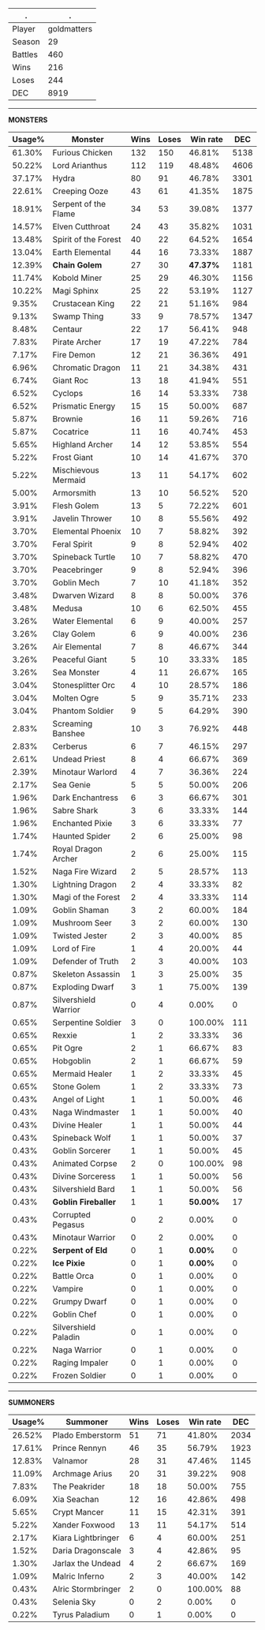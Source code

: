 .|.
|-|-
Player|goldmatters
Season|29
Battles|460
Wins|216
Loses|244
DEC|8919

---
**MONSTERS**

Usage%|Monster|Wins|Loses|Win rate|DEC|
-|-|-|-|-|-|
61.30%|Furious Chicken|132|150|46.81%|5138|
50.22%|Lord Arianthus|112|119|48.48%|4606|
37.17%|Hydra|80|91|46.78%|3301|
22.61%|Creeping Ooze|43|61|41.35%|1875|
18.91%|Serpent of the Flame|34|53|39.08%|1377|
14.57%|Elven Cutthroat|24|43|35.82%|1031|
13.48%|Spirit of the Forest|40|22|64.52%|1654|
13.04%|Earth Elemental|44|16|73.33%|1887|
12.39%|**Chain Golem**|27|30|**47.37%**|1181|
11.74%|Kobold Miner|25|29|46.30%|1156|
10.22%|Magi Sphinx|25|22|53.19%|1127|
9.35%|Crustacean King|22|21|51.16%|984|
9.13%|Swamp Thing|33|9|78.57%|1347|
8.48%|Centaur|22|17|56.41%|948|
7.83%|Pirate Archer|17|19|47.22%|784|
7.17%|Fire Demon|12|21|36.36%|491|
6.96%|Chromatic Dragon|11|21|34.38%|431|
6.74%|Giant Roc|13|18|41.94%|551|
6.52%|Cyclops|16|14|53.33%|738|
6.52%|Prismatic Energy|15|15|50.00%|687|
5.87%|Brownie|16|11|59.26%|716|
5.87%|Cocatrice|11|16|40.74%|453|
5.65%|Highland Archer|14|12|53.85%|554|
5.22%|Frost Giant|10|14|41.67%|370|
5.22%|Mischievous Mermaid|13|11|54.17%|602|
5.00%|Armorsmith|13|10|56.52%|520|
3.91%|Flesh Golem|13|5|72.22%|601|
3.91%|Javelin Thrower|10|8|55.56%|492|
3.70%|Elemental Phoenix|10|7|58.82%|392|
3.70%|Feral Spirit|9|8|52.94%|402|
3.70%|Spineback Turtle|10|7|58.82%|470|
3.70%|Peacebringer|9|8|52.94%|396|
3.70%|Goblin Mech|7|10|41.18%|352|
3.48%|Dwarven Wizard|8|8|50.00%|376|
3.48%|Medusa|10|6|62.50%|455|
3.26%|Water Elemental|6|9|40.00%|257|
3.26%|Clay Golem|6|9|40.00%|236|
3.26%|Air Elemental|7|8|46.67%|344|
3.26%|Peaceful Giant|5|10|33.33%|185|
3.26%|Sea Monster|4|11|26.67%|165|
3.04%|Stonesplitter Orc|4|10|28.57%|186|
3.04%|Molten Ogre|5|9|35.71%|233|
3.04%|Phantom Soldier|9|5|64.29%|390|
2.83%|Screaming Banshee|10|3|76.92%|448|
2.83%|Cerberus|6|7|46.15%|297|
2.61%|Undead Priest|8|4|66.67%|369|
2.39%|Minotaur Warlord|4|7|36.36%|224|
2.17%|Sea Genie|5|5|50.00%|206|
1.96%|Dark Enchantress|6|3|66.67%|301|
1.96%|Sabre Shark|3|6|33.33%|144|
1.96%|Enchanted Pixie|3|6|33.33%|77|
1.74%|Haunted Spider|2|6|25.00%|98|
1.74%|Royal Dragon Archer|2|6|25.00%|115|
1.52%|Naga Fire Wizard|2|5|28.57%|113|
1.30%|Lightning Dragon|2|4|33.33%|82|
1.30%|Magi of the Forest|2|4|33.33%|114|
1.09%|Goblin Shaman|3|2|60.00%|184|
1.09%|Mushroom Seer|3|2|60.00%|130|
1.09%|Twisted Jester|2|3|40.00%|85|
1.09%|Lord of Fire|1|4|20.00%|44|
1.09%|Defender of Truth|2|3|40.00%|103|
0.87%|Skeleton Assassin|1|3|25.00%|35|
0.87%|Exploding Dwarf|3|1|75.00%|139|
0.87%|Silvershield Warrior|0|4|0.00%|0|
0.65%|Serpentine Soldier|3|0|100.00%|111|
0.65%|Rexxie|1|2|33.33%|36|
0.65%|Pit Ogre|2|1|66.67%|83|
0.65%|Hobgoblin|2|1|66.67%|59|
0.65%|Mermaid Healer|1|2|33.33%|45|
0.65%|Stone Golem|1|2|33.33%|73|
0.43%|Angel of Light|1|1|50.00%|46|
0.43%|Naga Windmaster|1|1|50.00%|40|
0.43%|Divine Healer|1|1|50.00%|44|
0.43%|Spineback Wolf|1|1|50.00%|37|
0.43%|Goblin Sorcerer|1|1|50.00%|45|
0.43%|Animated Corpse|2|0|100.00%|98|
0.43%|Divine Sorceress|1|1|50.00%|56|
0.43%|Silvershield Bard|1|1|50.00%|56|
0.43%|**Goblin Fireballer**|1|1|**50.00%**|17|
0.43%|Corrupted Pegasus|0|2|0.00%|0|
0.43%|Minotaur Warrior|0|2|0.00%|0|
0.22%|**Serpent of Eld**|0|1|**0.00%**|0|
0.22%|**Ice Pixie**|0|1|**0.00%**|0|
0.22%|Battle Orca|0|1|0.00%|0|
0.22%|Vampire|0|1|0.00%|0|
0.22%|Grumpy Dwarf|0|1|0.00%|0|
0.22%|Goblin Chef|0|1|0.00%|0|
0.22%|Silvershield Paladin|0|1|0.00%|0|
0.22%|Naga Warrior|0|1|0.00%|0|
0.22%|Raging Impaler|0|1|0.00%|0|
0.22%|Frozen Soldier|0|1|0.00%|0|

---
**SUMMONERS**

Usage%|Summoner|Wins|Loses|Win rate|DEC|
-|-|-|-|-|-|
26.52%|Plado Emberstorm|51|71|41.80%|2034|
17.61%|Prince Rennyn|46|35|56.79%|1923|
12.83%|Valnamor|28|31|47.46%|1145|
11.09%|Archmage Arius|20|31|39.22%|908|
7.83%|The Peakrider|18|18|50.00%|755|
6.09%|Xia Seachan|12|16|42.86%|498|
5.65%|Crypt Mancer|11|15|42.31%|391|
5.22%|Xander Foxwood|13|11|54.17%|514|
2.17%|Kiara Lightbringer|6|4|60.00%|251|
1.52%|Daria Dragonscale|3|4|42.86%|95|
1.30%|Jarlax the Undead|4|2|66.67%|169|
1.09%|Malric Inferno|2|3|40.00%|142|
0.43%|Alric Stormbringer|2|0|100.00%|88|
0.43%|Selenia Sky|0|2|0.00%|0|
0.22%|Tyrus Paladium|0|1|0.00%|0|
